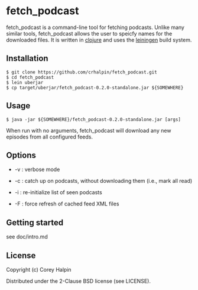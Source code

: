 # fetch\_podcast

fetch\_podcast is a command-line tool for fetching podcasts.  Unlike many
similar tools, fetch\_podcast allows the user to speicfy names for the
downloaded files.  It is written in [clojure](http://clojure.org/) and uses the
[leiningen](http://leiningen.org/) build system.

## Installation

    $ git clone https://github.com/crhalpin/fetch_podcast.git
    $ cd fetch_podcast
    $ lein uberjar
    $ cp target/uberjar/fetch_podcast-0.2.0-standalone.jar ${SOMEWHERE}

## Usage

    $ java -jar ${SOMEWHERE}/fetch_podcast-0.2.0-standalone.jar [args]

When run with no arguments, fetch\_podcast will download any new episodes from
all configured feeds.

## Options

* -v : verbose mode

* -c : catch up on podcasts, without downloading them (i.e., mark all read)

* -i : re-initialize list of seen podcasts

* -F : force refresh of cached feed XML files

## Getting started

see doc/intro.md

## License

Copyright (c) Corey Halpin

Distributed under the 2-Clause BSD license (see LICENSE).
